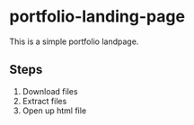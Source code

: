 # portfolio-landing-page
This is a simple portfolio landpage.
## Steps
1. Download files
2. Extract files
3. Open up html file
